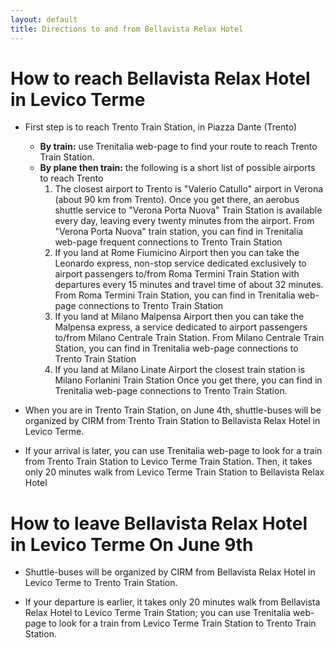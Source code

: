 ```yaml
---
layout: default
title: Directions to and from Bellavista Relax Hotel
---
```


# How to reach Bellavista Relax Hotel in Levico Terme 

- First step is to reach Trento Train Station, in Piazza Dante (Trento) 
  
  - **By train:** use Trenitalia web-page to find your route to reach Trento
    Train Station.  
  - **By plane then train:** the following is a short list of possible airports to reach Trento 
    1. The closest airport to Trento is "Valerio Catullo" airport in Verona
       (about 90 km from Trento). Once you get there, an aerobus shuttle service
       to "Verona Porta Nuova" Train Station is available every day, leaving
       every twenty minutes from the airport. From "Verona Porta Nuova" train
       station, you can find in Trenitalia web-page frequent connections to
       Trento Train Station 
    1. If you land at Rome Fiumicino Airport then you can take the Leonardo
       express, non-stop service dedicated exclusively to airport passengers
       to/from Roma Termini Train Station with departures every 15 minutes and
       travel time of about 32 minutes. From Roma Termini Train Station, you can
       find in Trenitalia web-page connections to Trento Train Station 
    1. If you land at Milano Malpensa Airport then you can take the Malpensa
       express, a service dedicated to airport passengers to/from Milano
       Centrale Train Station. From Milano Centrale Train Station, you can find
       in Trenitalia web-page connections to Trento Train Station
    1. If you land at Milano Linate Airport the closest train station is Milano
       Forlanini Train Station Once you get there, you can find in Trenitalia
       web-page connections to Trento Train Station.


-  When you are in Trento Train Station, on June 4th, shuttle-buses will be
   organized by CIRM from Trento Train Station to Bellavista Relax Hotel in
   Levico Terme. 

- If your arrival is later, you can use Trenitalia web-page to look for a train
  from Trento Train Station to Levico Terme Train Station.  Then, it takes only
  20 minutes walk from Levico Terme Train Station to Bellavista Relax Hotel

# How to leave Bellavista Relax Hotel in Levico Terme On June 9th

- Shuttle-buses will be organized by CIRM from Bellavista Relax Hotel in Levico
  Terme to Trento Train Station.  

- If your departure is earlier, it takes only 20 minutes walk from Bellavista
  Relax Hotel to Levico Terme Train Station; you can use Trenitalia web-page to
  look for a train from Levico Terme Train Station to Trento Train Station.
